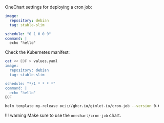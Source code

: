 OneChart settings for deploying a cron job:

```yaml
image:
  repository: debian
  tag: stable-slim

schedule: "0 1 0 0 0"
command: |
  echo "hello"
```

Check the Kubernetes manifest:

```bash
cat << EOF > values.yaml
image:
  repository: debian
  tag: stable-slim

schedule: "*/1 * * * *"
command: |
  echo "hello"
EOF

helm template my-release oci://ghcr.io/gimlet-io/cron-job --version 0.65.0-rc.1
```

!!! warning
    Make sure to use the `onechart/cron-job` chart.

